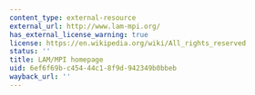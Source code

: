 ```yaml
---
content_type: external-resource
external_url: http://www.lam-mpi.org/
has_external_license_warning: true
license: https://en.wikipedia.org/wiki/All_rights_reserved
status: ''
title: LAM/MPI homepage
uid: 6ef6f69b-c454-44c1-8f9d-942349b0bbeb
wayback_url: ''
---
```

